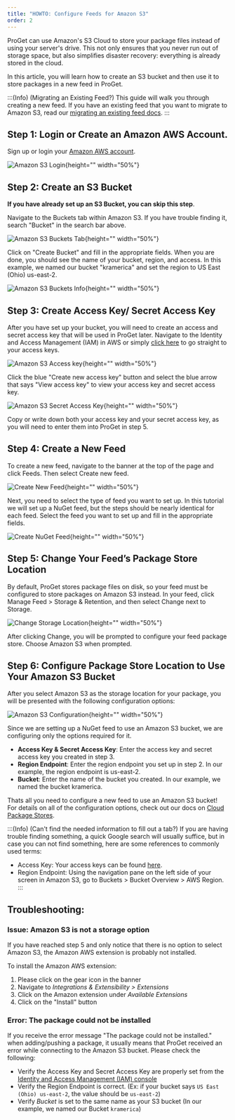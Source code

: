 ```yaml
---
title: "HOWTO: Configure Feeds for Amazon S3"
order: 2
---
```



ProGet can use Amazon's S3 Cloud to store your package files instead of using your server's drive. This not only ensures that you never run out of storage space, but also simplifies disaster recovery: everything is already stored in the cloud.

In this article, you will learn how to create an S3 bucket and then use it to store packages in a new feed in ProGet.

:::(Info) (Migrating an Existing Feed?)
This guide will walk you through creating a new feed. If you have an existing feed that you want to migrate to Amazon S3, read our [migrating an existing feed docs](/docs/proget/advanced-features/proget-advanced-cloud-storage#migrating-an-existing-feed).
:::

## Step 1: Login or Create an Amazon AWS Account.
Sign up or login your [Amazon AWS account](https://aws.amazon.com/).

![Amazon S3 Login](/resources/docs/amazons3-signin.png){height="" width="50%"}

## Step 2: Create an S3 Bucket
**If you have already set up an S3 Bucket, you can skip this step**.

Navigate to the Buckets tab within Amazon S3. If you have trouble finding it, search "Bucket" in the search bar above.
	
![Amazon S3 Buckets Tab](/resources/docs/amazons3-bucketstab.png){height="" width="50%"}

Click on "Create Bucket" and fill in the appropriate fields. When you are done, you should see the name of your bucket, region, and access. In this example, we named our bucket "kramerica" and set the region to US East (Ohio) us-east-2.

![Amazon S3 Buckets Info](/resources/docs/amazons3-bucketsinfo.png){height="" width="50%"}

## Step 3: Create Access Key/ Secret Access Key
After you have set up your bucket, you will need to create an access and secret access key that will be used in ProGet later. Navigate to the Identity and Access Management (IAM) in AWS or simply [click here](https://console.aws.amazon.com/iam/home?#/security_credentials) to go straight to your access keys. 

![Amazon S3 Access key](/resources/docs/amazsons3-createaccesskey.png){height="" width="50%"}

Click the blue "Create new access key" button and select the blue arrow that says "View access key" to view your access key and secret access key.

![Amazon S3 Secret Access Key](/resources/docs/amazons3-secretaccesskey.jpg){height="" width="50%"}

Copy or write down both your access key and your secret access key, as you will need to enter them into ProGet in step 5.

## Step 4: Create a New Feed 
To create a new feed, navigate to the banner at the top of the page and click Feeds. Then select Create new feed.

![Create New Feed](/resources/docs/proget-feeds-createnewfeed.png){height="" width="50%"}
    
Next, you need to select the type of feed you want to set up. In this tutorial we will set up a NuGet feed, but the steps should be nearly identical for each feed. Select the feed you want to set up and fill in the appropriate fields.

![Create NuGet Feed](/resources/docs/proget-nuget-newfeed.png){height="" width="50%"}

    
## Step 5: Change Your Feed’s Package Store Location
By default, ProGet stores package files on disk, so your feed must be configured to store packages on Amazon S3 instead. In your feed, click Manage Feed > Storage & Retention, and then select Change next to Storage.

![Change Storage Location](/resources/docs/proget-nuget-changestorage.png){height="" width="50%"}
    
After clicking Change, you will be prompted to configure your feed package store. Choose Amazon S3 when prompted.

## Step 6: Configure Package Store Location to Use Your Amazon S3 Bucket
After you select Amazon S3 as the storage location for your package, you will be presented with the following configuration options:

![Amazon S3 Configuration](/resources/docs/proget-feeds-configureamazons3){height="" width="50%"}

Since we are setting up a NuGet feed to use an Amazon S3 bucket, we are configuring only the options required for it.

* **Access Key & Secret Access Key**: Enter the access key and secret access key you created in step 3.
* **Region Endpoint**: Enter the region endpoint you set up in step 2. In our example, the region endpoint is us-east-2.
* **Bucket**: Enter the name of the bucket you created. In our example, we named the bucket kramerica.

Thats all you need to configure a new feed to use an Amazon S3 bucket! For details on all of the configuration options, check out our docs on [Cloud Package Stores](/docs/proget/advanced-features/proget-advanced-cloud-storage).


:::(Info) (Can't find the needed information to fill out a tab?)
If you are having trouble finding something, a quick Google search will usually suffice, but in case you can not find something, here are some references to commonly used terms:

* Access Key: Your access keys can be found [here](https://console.aws.amazon.com/iam/home?#/security_credentials). 
* Region Endpoint: Using the navigation pane on the left side of your screen in Amazon S3, go to Buckets > Bucket Overview > AWS Region. 
:::

## Troubleshooting:

### Issue:  Amazon S3 is not a storage option
If you have reached step 5 and only notice that there is no option to select Amazon S3, the Amazon AWS extension is probably not installed.

To install the Amazon AWS extension:
1. Please click on the gear icon in the banner
2. Navigate to _Integrations & Extensibility > Extensions_
3. Click on the Amazon extension under _Available Extensions_
4. Click on the "Install" button

### Error: The package could not be installed
If you receive the error message "The package could not be installed." when adding/pushing a package, it usually means that ProGet received an error while connecting to the Amazon S3 bucket. Please check the following:

- Verify the Access Key and Secret Access Key are properly set from the [Identity and Access Management (IAM) console](https://console.aws.amazon.com/iam/home?#/security_credentials)
- Verify the Region Endpoint is correct. (Ex: if your bucket says `US East (Ohio) us-east-2`, the value should be `us-east-2`)
- Verify _Bucket_ is set to the same name as your S3 bucket (In our example, we named our Bucket `kramerica`)


